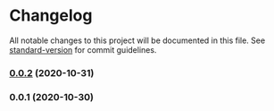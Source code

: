 # Changelog

All notable changes to this project will be documented in this file. See [standard-version](https://github.com/conventional-changelog/standard-version) for commit guidelines.

### [0.0.2](https://github.com/clarencetw/cdk-wordpress/compare/v0.0.1...v0.0.2) (2020-10-31)

### 0.0.1 (2020-10-30)
